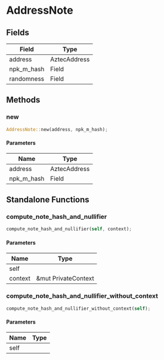 # AddressNote

## Fields
| Field | Type |
| --- | --- |
| address | AztecAddress |
| npk_m_hash | Field |
| randomness | Field |

## Methods

### new

```rust
AddressNote::new(address, npk_m_hash);
```

#### Parameters
| Name | Type |
| --- | --- |
| address | AztecAddress |
| npk_m_hash | Field |

## Standalone Functions

### compute_note_hash_and_nullifier

```rust
compute_note_hash_and_nullifier(self, context);
```

#### Parameters
| Name | Type |
| --- | --- |
| self |  |
| context | &mut PrivateContext |

### compute_note_hash_and_nullifier_without_context

```rust
compute_note_hash_and_nullifier_without_context(self);
```

#### Parameters
| Name | Type |
| --- | --- |
| self |  |

